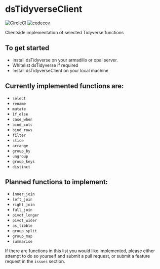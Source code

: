 # dsTidyverseClient
<!-- badges: start -->
[![CircleCI](https://circleci.com/gh/molgenis/ds-tidyverse-client.svg?style=shield)](https://circleci.com/gh/molgenis/ds-tidyverse-client)
[![codecov](https://codecov.io/gh/molgenis/ds-tidyverse-client/branch/master/graph/badge.svg?token=ITPMERAWYI)](https://app.codecov.io/gh/molgenis/ds-tidyverse-client)
<!-- badges: end -->

Clientside implementation of selected Tidyverse functions

## To get started
- Install dsTidyverse on your armadillo or opal server.
- Whitelist dsTidyverse if required
- Install dsTidyverseClient on your local machine

## Currently implemented functions are:
- `select`
- `rename`
- `mutate`
- `if_else`
- `case_when`
- `bind_cols`
- `bind_rows`
- `filter`
- `slice`
- `arrange`
- `group_by` 
- `ungroup`
- `group_keys`
- `distinct`

## Planned functions to implement:
- `inner_join`
- `left_join` 
- `right_join` 
- `full_join`
- `pivot_longer`
- `pivot_wider`
- `as_tibble`
- `group_split`
- `group_map`
- `summarise`

If there are functions in this list you would like implemented, please either attempt to do so yourself and submit a pull request, or submit a feature request in the `issues` section.
